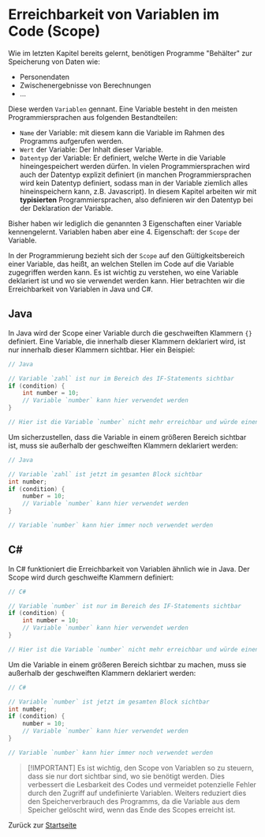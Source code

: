 # Erreichbarkeit von Variablen im Code (Scope)

Wie im letzten Kapitel bereits gelernt, benötigen Programme "Behälter" zur Speicherung von Daten wie:
- Personendaten
- Zwischenergebnisse von Berechnungen
- ...

Diese werden `Variablen` gennant. Eine Variable besteht in den meisten Programmiersprachen aus folgenden Bestandteilen:
- `Name` der Variable: mit diesem kann die Variable im Rahmen des Programms aufgerufen werden.
- `Wert` der Variable: Der Inhalt dieser Variable.
- `Datentyp` der Variable: Er definiert, welche Werte in die Variable hineingespeichert werden dürfen. In vielen Programmiersprachen wird auch der Datentyp explizit definiert (in manchen Programmiersprachen wird kein Datentyp definiert, sodass man in der Variable ziemlich alles hineinspeichern kann, z.B. Javascript). In diesem Kapitel arbeiten wir mit **typisierten** Programmiersprachen, also definieren wir den Datentyp bei der Deklaration der Variable.

Bisher haben wir lediglich die genannten 3 Eigenschaften einer Variable kennengelernt. Variablen haben aber eine 4. Eigenschaft: der `Scope` der Variable.

In der Programmierung bezieht sich der `Scope` auf den Gültigkeitsbereich einer Variable, das heißt, an welchen Stellen im Code auf die Variable zugegriffen werden kann. Es ist wichtig zu verstehen, wo eine Variable deklariert ist und wo sie verwendet werden kann. Hier betrachten wir die Erreichbarkeit von Variablen in Java und C#.

## Java

In Java wird der Scope einer Variable durch die geschweiften Klammern `{}` definiert. Eine Variable, die innerhalb dieser Klammern deklariert wird, ist nur innerhalb dieser Klammern sichtbar. Hier ein Beispiel:

```java
// Java

// Variable `zahl` ist nur im Bereich des IF-Statements sichtbar
if (condition) {
    int number = 10;
    // Variable `number` kann hier verwendet werden
}

// Hier ist die Variable `number` nicht mehr erreichbar und würde einen Fehler verursachen
```

Um sicherzustellen, dass die Variable in einem größeren Bereich sichtbar ist, muss sie außerhalb der geschweiften Klammern deklariert werden:

```java
// Java

// Variable `zahl` ist jetzt im gesamten Block sichtbar
int number;
if (condition) {
    number = 10;
    // Variable `number` kann hier verwendet werden
}

// Variable `number` kann hier immer noch verwendet werden
```

## C#

In C# funktioniert die Erreichbarkeit von Variablen ähnlich wie in Java. Der Scope wird durch geschweifte Klammern definiert:

```csharp
// C#

// Variable `number` ist nur im Bereich des IF-Statements sichtbar
if (condition) {
    int number = 10;
    // Variable `number` kann hier verwendet werden
}

// Hier ist die Variable `number` nicht mehr erreichbar und würde einen Fehler verursachen
```

Um die Variable in einem größeren Bereich sichtbar zu machen, muss sie außerhalb der geschweiften Klammern deklariert werden:

```csharp
// C#

// Variable `number` ist jetzt im gesamten Block sichtbar
int number;
if (condition) {
    number = 10;
    // Variable `number` kann hier verwendet werden
}

// Variable `number` kann hier immer noch verwendet werden
```

> [!IMPORTANT] Es ist wichtig, den Scope von Variablen so zu steuern, dass sie nur dort sichtbar sind, wo sie benötigt werden. Dies verbessert die Lesbarkeit des Codes und vermeidet potenzielle Fehler durch den Zugriff auf undefinierte Variablen. Weiters reduziert dies den Speicherverbrauch des Programms, da die Variable aus dem Speicher gelöscht wird, wenn das Ende des Scopes erreicht ist.

Zurück zur [Startseite](README.md)
